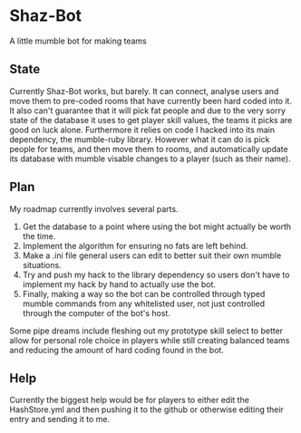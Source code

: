 # Shaz-Bot
A little mumble bot for making teams

## State
Currently Shaz-Bot works, but barely. It can connect, analyse users and move them to pre-coded rooms that have currently been hard coded into it. It also can't guarantee that it will pick fat people and due to the very sorry state of the database it uses to get player skill values, the teams it picks are good on luck alone. Furthermore it relies on code I hacked into its main dependency, the mumble-ruby library. However what it can do is pick people for teams, and then move them to rooms, and automatically update its database with mumble visable changes to a player (such as their name).

## Plan
My roadmap currently involves several parts.
1. Get the database to a point where using the bot might actually be worth the time.
2. Implement the algorithm for ensuring no fats are left behind.
3. Make a .ini file general users can edit to better suit their own mumble situations.
4. Try and push my hack to the library dependency so users don't have to implement my hack by hand to actually use the bot.
5. Finally, making a way so the bot can be controlled through typed mumble commands from any whitelisted user, not just controlled through the computer of the bot's host.

Some pipe dreams include fleshing out my prototype skill select to better allow for personal role choice in players while still creating balanced teams and reducing the amount of hard coding found in the bot.

## Help
Currently the biggest help would be for players to either edit the HashStore.yml and then pushing it to the github or otherwise editing their entry and sending it to me.
